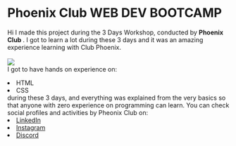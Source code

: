 # Phoenix Club WEB DEV BOOTCAMP
Hi I made this project during the 3 Days Workshop, conducted by <b> Phoenix Club
</b>.
I got to learn a lot during these 3 days and it was an amazing experience learning with Club Phoenix.
<br><br>
<img src="https://user-images.githubusercontent.com/59494745/160250954-43638ab0-b5ec-494c-9592-390ef24a3091.jpeg"> </a>
<br>I got to have hands on experience on:
<li>HTML
<li>CSS
<br>during these 3 days, and everything was explained from the very basics so that
anyone with zero experience on programming can learn.
You can check social profiles and activities by Pheonix Club on:
<li><a href=
"https://www.linkedin.com/company/lj-phoenix/">LinkedIn</a> <br>
<li><a
href=
"https://www.instagram.com/_lj_phoenix_/">Instagram</a>
<li><a href=
"https://discord.com/invite/AV8gGvGwFc">Discord</a>
